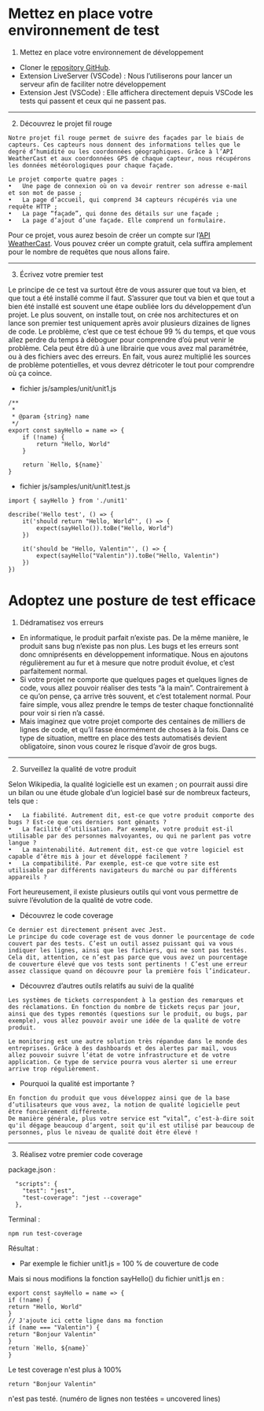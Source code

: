 # Mettez en place votre environnement de test


1. Mettez en place votre environnement de développement

- Cloner le [repository GitHub](https://github.com/OpenClassrooms-Student-Center/testez-vos-applications-front-end-avec-javascript).
- Extension LiveServer (VSCode) : Nous l’utiliserons pour lancer un serveur afin de faciliter notre développement
- Extension Jest (VSCode) : Elle affichera directement depuis VSCode les tests qui passent et ceux qui ne passent pas.

____________________________________________________


2. Découvrez le projet fil rouge

```
Notre projet fil rouge permet de suivre des façades par le biais de capteurs. Ces capteurs nous donnent des informations telles que le degré d’humidité ou les coordonnées géographiques. Grâce à l’API WeatherCast et aux coordonnées GPS de chaque capteur, nous récupérons les données météorologiques pour chaque façade.
```
```
Le projet comporte quatre pages :
•	Une page de connexion où on va devoir rentrer son adresse e-mail et son mot de passe ;
•	La page d’accueil, qui comprend 34 capteurs récupérés via une requête HTTP ;
•	La page “façade”, qui donne des détails sur une façade ;
•	La page d’ajout d’une façade. Elle comprend un formulaire.
```

Pour ce projet, vous aurez besoin de créer un compte sur l’[API WeatherCast](https://weatherstack.com/). Vous pouvez créer un compte gratuit, cela suffira amplement pour le nombre de requêtes que nous allons faire. 

____________________________________________________

3. Écrivez votre premier test

Le principe de ce test va surtout être de vous assurer que tout va bien, et que tout a été installé comme il faut. 
S’assurer que tout va bien et que tout a bien été installé est souvent une étape oubliée lors du développement d’un projet. Le plus souvent, on installe tout, on crée nos architectures et on lance son premier test uniquement après avoir plusieurs dizaines de lignes de code.
Le problème, c’est que ce test échoue 99 % du temps, et que vous allez perdre du temps à déboguer pour comprendre d’où peut venir le problème. Cela peut être dû à une librairie que vous avez mal paramétrée, ou à des fichiers avec des erreurs. En fait, vous aurez multiplié les sources de problème potentielles, et vous devrez détricoter le tout pour comprendre où ça coince.

- fichier js/samples/unit/unit1.js

```
/**
 * 
 * @param {string} name 
 */
export const sayHello = name => {
    if (!name) {
        return "Hello, World"
    }

    return `Hello, ${name}`
}
```

- fichier js/samples/unit/unit1.test.js


```
import { sayHello } from './unit1'

describe('Hello test', () => {
    it('should return "Hello, World"', () => {
        expect(sayHello()).toBe("Hello, World")
    })
    
    it('should be "Hello, Valentin"', () => {
        expect(sayHello("Valentin")).toBe("Hello, Valentin")
    })
})
```

# Adoptez une posture de test efficace

1. Dédramatisez vos erreurs

- En informatique, le produit parfait n’existe pas. De la même manière, le produit sans bug n’existe pas non plus.
Les bugs et les erreurs sont donc omniprésents en développement informatique. Nous en ajoutons régulièrement au fur et à mesure que notre produit évolue, et c’est parfaitement normal. 
- Si votre projet ne comporte que quelques pages et quelques lignes de code, vous allez pouvoir réaliser des tests “à la main”. Contrairement à ce qu’on pense, ça arrive très souvent, et c’est totalement normal. Pour faire simple, vous allez prendre le temps de tester chaque fonctionnalité pour voir si rien n’a cassé.
- Mais imaginez que votre projet comporte des centaines de milliers de lignes de code, et qu’il fasse énormément de choses à la fois. Dans ce type de situation, mettre en place des tests automatisés devient obligatoire, sinon vous courez le risque d’avoir de gros bugs.

____________________________________________________

2. Surveillez la qualité de votre produit

Selon Wikipedia, la qualité logicielle est un examen ; on pourrait aussi dire un bilan ou une étude globale d’un logiciel basé sur de nombreux facteurs, tels que :

```
•	La fiabilité. Autrement dit, est-ce que votre produit comporte des bugs ? Est-ce que ces derniers sont gênants ? 
•	La facilité d’utilisation. Par exemple, votre produit est-il utilisable par des personnes malvoyantes, ou qui ne parlent pas votre langue ?
•	La maintenabilité. Autrement dit, est-ce que votre logiciel est capable d’être mis à jour et développé facilement ?
•	La compatibilité. Par exemple, est-ce que votre site est utilisable par différents navigateurs du marché ou par différents appareils ?
```
Fort heureusement, il existe plusieurs outils qui vont vous permettre de suivre l’évolution de la qualité de votre code.

-	Découvrez le code coverage

```
Ce dernier est directement présent avec Jest.
Le principe du code coverage est de vous donner le pourcentage de code couvert par des tests. C’est un outil assez puissant qui va vous indiquer les lignes, ainsi que les fichiers, qui ne sont pas testés.
Cela dit, attention, ce n’est pas parce que vous avez un pourcentage de couverture élevé que vos tests sont pertinents ! C’est une erreur assez classique quand on découvre pour la première fois l’indicateur.
```
-	Découvrez d’autres outils relatifs au suivi de la qualité


```
Les systèmes de tickets correspondent à la gestion des remarques et des réclamations. En fonction du nombre de tickets reçus par jour, ainsi que des types remontés (questions sur le produit, ou bugs, par exemple), vous allez pouvoir avoir une idée de la qualité de votre produit.
```

```
Le monitoring est une autre solution très répandue dans le monde des entreprises. Grâce à des dashboards et des alertes par mail, vous allez pouvoir suivre l’état de votre infrastructure et de votre application. Ce type de service pourra vous alerter si une erreur arrive trop régulièrement.
```
-	Pourquoi la qualité est importante ?


```
En fonction du produit que vous développez ainsi que de la base d’utilisateurs que vous avez, la notion de qualité logicielle peut être foncièrement différente.
De manière générale, plus votre service est “vital”, c’est-à-dire soit qu'il dégage beaucoup d’argent, soit qu'il est utilisé par beaucoup de personnes, plus le niveau de qualité doit être élevé !
```
____________________________________________________

3. Réalisez votre premier code coverage

package.json : 
```
  "scripts": {
    "test": "jest",
    "test-coverage": "jest --coverage" 
  },
```
Terminal :
```
npm run test-coverage
```
Résultat : 
- Par exemple le fichier unit1.js = 100 % de couverture de code

Mais si nous modifions la fonction sayHello() du fichier unit1.js en : 

```
export const sayHello = name => {
if (!name) {
return "Hello, World"
}
// J'ajoute ici cette ligne dans ma fonction
if (name === "Valentin") {
return "Bonjour Valentin"
}
return `Hello, ${name}`
}
```
Le test coverage n'est plus à 100% 
```
return "Bonjour Valentin"
```
n'est pas testé. (numéro de lignes non testées = uncovered lines)